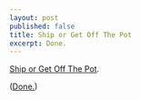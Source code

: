 ```yaml
---
layout: post
published: false
title: Ship or Get Off The Pot
excerpt: Done.
---
```


[Ship or Get Off The Pot](http://5by5.tv/buildanalyze/74).

([Done.](http://itunes.apple.com/us/app/onepad/id523440773?ls=1&mt=8))
